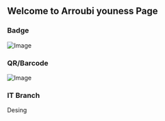 ## Welcome to Arroubi youness Page


### Badge
![Image](badges/arroubiyouness.png)

### QR/Barcode
![Image](qr/qr_arroubiyouness.png)
### IT Branch
Desing
